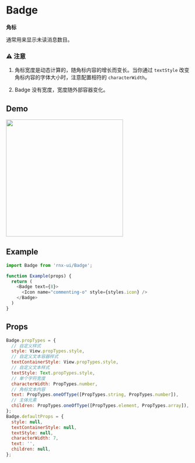 # Badge

**角标**

通常用来显示未读消息数目。

### ⚠️ 注意

1. 角标宽度是动态计算的，随角标内容的增长而变长。当你通过 `textStyle` 改变角标内容的字体大小时，注意配置相符的 `characterWidth`。

2. Badge 没有宽度，宽度随外部容器变化。

## Demo

<image src="http://wx3.sinaimg.cn/mw690/4c8b519dly1fgncst1pfhj20o0130gny.jpg" width="320" />


## Example

```js
import Badge from 'rnx-ui/Badge';

function Example(props) {
  return (
    <Badge text={8}>
      <Icon name="commenting-o" style={styles.icon} />
    </Badge>
  )
}
```

## Props

```js
Badge.propTypes = {
  // 自定义样式
  style: View.propTypes.style,
  // 自定义文本容器样式
  textContainerStyle: View.propTypes.style,
  // 自定义文本样式
  textStyle: Text.propTypes.style,
  // 单个字符宽度
  characterWidth: PropTypes.number,
  // 角标文本内容
  text: PropTypes.oneOfType([PropTypes.string, PropTypes.number]),
  // 主体元素
  children: PropTypes.oneOfType([PropTypes.element, PropTypes.array]),
};
Badge.defaultProps = {
  style: null,
  textContainerStyle: null,
  textStyle: null,
  characterWidth: 7,
  text: '',
  children: null,
};
```
